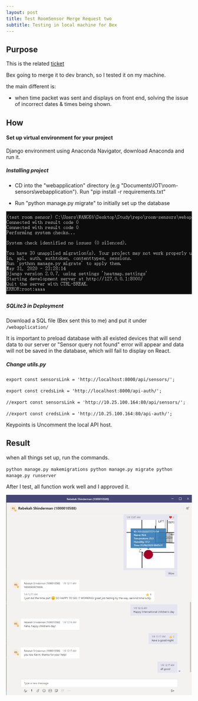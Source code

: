 ```yaml
---
layout: post
title: Test RoomSensor Merge Request two
subtitle: Testing in local machine for Bex
---
```


## Purpose

This is the related [ticket](https://gitlab.com/iotop/room-sensors/-/merge_requests/18)



Bex going to merge it to dev branch, so I tested it on my machine.

the main different is:

- when time packet was sent and displays on front end, solving the issue of incorrect dates & times being shown.

## How

#### Set up virtual environment for your project

Django environment using Anaconda Navigator, download Anaconda and run it.

##### Installing project

- CD into the "webapplication" directory (e.g "Documents\IOT\room-sensors\webapplication").  Run "pip install -r requirements.txt"

- Run "python manage.py migrate" to initially set up the database

![test4](https://raw.githubusercontent.com/jiqi963/project/master/img/test4.png)

##### SQLite3 in Deployment

Download a SQL file (Bex sent this to me) and put it under ` /webapplication/` 

It is important to preload database with all existed devices that will send data to our server or "Sensor query not found" error will appear and data will not be saved in the database, which will fail to display on React. 

##### Change utils.py

`export const sensorsLink = 'http://localhost:8000/api/sensors/';`

`export const credsLink = 'http://localhost:8000/api-auth/';`

`//export const sensorsLink = 'http://10.25.100.164:80/api/sensors/';`

`//export const credsLink = 'http://10.25.100.164:80/api-auth/';`

Keypoints is Uncomment the local API host.

## Result

when all things set up, run the commands.

`
python manage.py makemigrations
python manage.py migrate
python manage.py runserver
`

After I test, all function work well and I approved it.

![test](https://raw.githubusercontent.com/jiqi963/project/master/img/test2.png)
